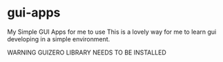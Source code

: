 # gui-apps
My Simple GUI Apps for me to use
This is a lovely way for me to learn gui developing in a simple environment. 


WARNING GUIZERO LIBRARY NEEDS TO BE INSTALLED
